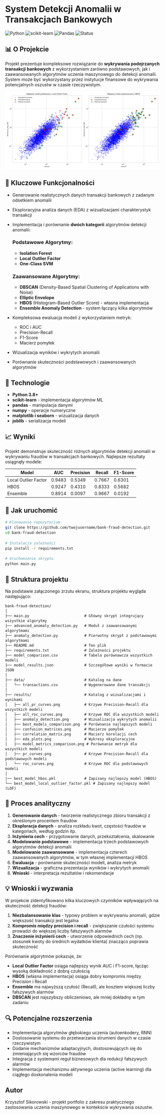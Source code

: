 # System Detekcji Anomalii w Transakcjach Bankowych

![Python](https://img.shields.io/badge/Python-3.8+-blue.svg)
![scikit-learn](https://img.shields.io/badge/scikit--learn-1.0+-orange.svg)
![Pandas](https://img.shields.io/badge/Pandas-1.3+-green.svg)
![Status](https://img.shields.io/badge/Status-Completed-success.svg)

## 📊 O Projekcie

Projekt prezentuje kompleksowe rozwiązanie do **wykrywania podejrzanych transakcji bankowych** z wykorzystaniem zarówno podstawowych, jak i zaawansowanych algorytmów uczenia maszynowego do detekcji anomalii. System może być wykorzystany przez instytucje finansowe do wykrywania potencjalnych oszustw w czasie rzeczywistym.

![Przykładowy wykres](results/best_models_comparison.png)

## 🌟 Kluczowe Funkcjonalności

- Generowanie realistycznych danych transakcji bankowych z zadanym odsetkiem anomalii
- Eksploracyjna analiza danych (EDA) z wizualizacjami charakterystyk transakcji
- Implementacja i porównanie **dwóch kategorii** algorytmów detekcji anomalii:
  
  ### Podstawowe Algorytmy:
  - **Isolation Forest**
  - **Local Outlier Factor**
  - **One-Class SVM**
  
  ### Zaawansowane Algorytmy:
  - **DBSCAN** (Density-Based Spatial Clustering of Applications with Noise)
  - **Elliptic Envelope**
  - **HBOS** (Histogram-Based Outlier Score) - własna implementacja
  - **Ensemble Anomaly Detection** - system łączący kilka algorytmów
  
- Kompleksowa ewaluacja modeli z wykorzystaniem metryk:
  - ROC i AUC
  - Precision-Recall
  - F1-Score
  - Macierz pomyłek
- Wizualizacja wyników i wykrytych anomalii
- Porównanie skuteczności podstawowych i zaawansowanych algorytmów

## 🔧 Technologie

- **Python 3.8+**
- **scikit-learn** - implementacja algorytmów ML
- **pandas** - manipulacja danymi
- **numpy** - operacje numeryczne
- **matplotlib i seaborn** - wizualizacja danych
- **joblib** - serializacja modeli

## 📈 Wyniki

Projekt demonstruje skuteczność różnych algorytmów detekcji anomalii w wykrywaniu fraudów w transakcjach bankowych. Najlepsze rezultaty osiągnęły modele:

| Model                | AUC    | Precision | Recall | F1-Score |
|----------------------|--------|-----------|--------|----------|
| Local Outlier Factor | 0.9483 | 0.5349    | 0.7667 | 0.6301   |
| HBOS                 | 0.9247 | 0.4310    | 0.8333 | 0.5682   |
| Ensemble             | 0.8914 | 0.0097    | 0.9667 | 0.0192   |

## 🚀 Jak uruchomić

```bash
# Klonowanie repozytorium
git clone https://github.com/twojusername/bank-fraud-detection.git
cd bank-fraud-detection

# Instalacja zależności
pip install -r requirements.txt

# Uruchomienie skryptu
python main.py
```

## 📁 Struktura projektu

Na podstawie załączonego zrzutu ekranu, struktura projektu wygląda następująco:

```
bank-fraud-detection/
│
├── main.py                         # Główny skrypt integrujący wszystkie algorytmy
├── advanced_anomaly_detection.py   # Moduł z zaawansowanymi algorytmami
├── anomaly_detection.py            # Pierwotny skrypt z podstawowymi algorytmami
├── README.md                       # Ten plik
├── requirements.txt                # Zależności projektu
├── model_comparison.csv            # Tabela porównawcza wszystkich modeli
├── model_results.json              # Szczegółowe wyniki w formacie JSON
│
├── data/                           # Katalog na dane
│   └── transactions.csv            # Wygenerowane dane transakcji
│
├── results/                        # Katalog z wizualizacjami i wynikami
│   ├── all_pr_curves.png           # Krzywe Precision-Recall dla wszystkich modeli
│   ├── all_roc_curves.png          # Krzywe ROC dla wszystkich modeli
│   ├── anomaly_detection.png       # Wizualizacja wykrytych anomalii
│   ├── best_models_comparison.png  # Porównanie najlepszych modeli
│   ├── confusion_matrices.png      # Macierze pomyłek
│   ├── correlation_matrix.png      # Macierz korelacji cech
│   ├── eda_plots.png               # Wykresy eksploracyjne
│   ├── model_metrics_comparison.png # Porównanie metryk dla wszystkich modeli
│   ├── pr_curves.png               # Krzywe Precision-Recall dla podstawowych modeli
│   └── roc_curves.png              # Krzywe ROC dla podstawowych modeli
│
|── best_model_hbos.pkl             # Zapisany najlepszy model (HBOS)
└── best_model_local_outlier_factor.pkl # Zapisany najlepszy model (LOF)
```

## 🧠 Proces analityczny

1. **Generowanie danych** - tworzenie realistycznego zbioru transakcji z określonym procentem fraudów
2. **Eksploracja danych** - analiza rozkładu kwot, częstości fraudów w kategoriach, według godzin itp.
3. **Inżynieria cech** - przygotowanie danych, przekształcenia, skalowanie
4. **Modelowanie podstawowe** - implementacja trzech podstawowych algorytmów detekcji anomalii
5. **Modelowanie zaawansowane** - implementacja czterech zaawansowanych algorytmów, w tym własnej implementacji HBOS
6. **Ewaluacja** - porównanie skuteczności modeli, analiza metryk
7. **Wizualizacja** - graficzna prezentacja wyników i wykrytych anomalii
8. **Wnioski** - interpretacja rezultatów i rekomendacje

## 💡 Wnioski i wyzwania

W projekcie zidentyfikowano kilka kluczowych czynników wpływających na skuteczność detekcji fraudów:

1. **Niezbalansowanie klas** - typowy problem w wykrywaniu anomalii, gdzie większość transakcji jest legalna
2. **Kompromis między precision i recall** - zwiększanie czułości systemu prowadzi do większej liczby fałszywych alarmów
3. **Znaczenie inżynierii cech** - utworzenie odpowiednich cech (np. stosunek kwoty do średnich wydatków klienta) znacząco poprawia skuteczność

Porównanie algorytmów pokazuje, że:
- **Local Outlier Factor** osiąga najlepszy wynik AUC i F1-score, łącząc wysoką dokładność z dobrą czułością
- **HBOS** (własna implementacja) osiąga dobry kompromis między Precision i Recall
- **Ensemble** ma najwyższą czułość (Recall), ale kosztem większej liczby fałszywych alarmów
- **DBSCAN** jest najszybszy obliczeniowo, ale mniej dokładny w tym zadaniu

## 🔍 Potencjalne rozszerzenia

- Implementacja algorytmów głębokiego uczenia (autoenkodery, RNN)
- Dostosowanie systemu do przetwarzania strumieni danych w czasie rzeczywistym
- Dodanie mechanizmów adaptacyjnych, dostosowujących się do zmieniających się wzorców fraudów
- Integracja z systemami reguł biznesowych dla redukcji fałszywych alarmów
- Implementacja mechanizmu aktywnego uczenia (active learning) dla ciągłego doskonalenia modeli

## Autor

Krzysztof Sikorowski - projekt portfolio z zakresu praktycznego zastosowania uczenia maszynowego w kontekście wykrywania oszustw.